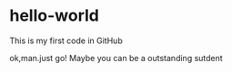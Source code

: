 # hello-world
This is my first code in GitHub

ok,man.just go!
Maybe you can be a outstanding sutdent
